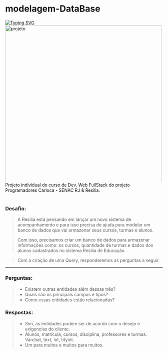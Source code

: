 # modelagem-DataBase
[![Typing SVG](https://readme-typing-svg.demolab.com?font=Fira+Code&size=22&pause=1000&color=F7E72C&width=435&lines=SIR+-+SISTEMA+INTEGRA%C3%87%C3%83O+RESILIA)](https://git.io/typing-svg)
<br>
<img src="https://user-images.githubusercontent.com/112514408/208267905-82ed25fc-299f-41b3-826a-8a873743399c.jpg" alt="projeto" height=500>
<br>
Projeto individual do curso de Dev. Web FullStack do projeto Programadores Carioca - SENAC RJ & Resilia.
<br>
<br>
<h3>
  <b>
    Desafio:
  </b>
</h3>
<blockquote>A Resilia está pensando em lançar um novo sistema de acompanhamento e para isso precisa de ajuda para modelar um banco de dados que vai armazenar seus cursos, turmas e alunos.</blockquote>
<blockquote>Com isso, precisamos criar um banco de dados para armazenar informações como: os cursos, quantidade de turmas e dados dos alunos cadastrados no sistema Resilia de Educação.</blockquote>
<blockquote>Com a criação de uma Query, responderemos as perguntas a seguir.</blockquote>
<hr>
<h3>
  <b>
    Perguntas:
  </b>
</h3>
<blockquote>
  <ul>
    <li>Existem outras entidades além dessas três?</li>
    <li>Quais são os principais campos e tipos?</li>
    <li>Como essas entidades estão relacionadas?</li>
  </ul>
</blockquote>
<h3>
  <b>
    Respostas:
  </b>
</h3>
<blockquote>
  <ul>
    <li>Sim, as entidades podem ser de acordo com o desejo e exigencias do cliente.</li>
    <li>Alunos, matrícula, cursos, disciplina, professores e turmas. Varchat, text, int, tityint.</li>
    <li>Um para muitos e muitos para muitos.</li>
  </ul>
</blockquote>
